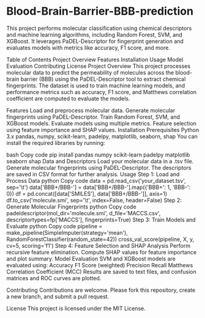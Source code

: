 # Blood-Brain-Barrier-BBB-prediction
This project performs molecular classification using chemical descriptors and machine learning algorithms, including Random Forest, SVM, and XGBoost. It leverages PaDEL-Descriptor for fingerprint generation and evaluates models with metrics like accuracy, F1 score, and more.

Table of Contents
Project Overview
Features
Installation
Usage
Model Evaluation
Contributing
License
Project Overview
This project processes molecular data to predict the permeability of molecules across the blood-brain barrier (BBB) using the PaDEL-Descriptor tool to extract chemical fingerprints. The dataset is used to train machine learning models, and performance metrics such as accuracy, F1 score, and Matthews correlation coefficient are computed to evaluate the models.

Features
Load and preprocess molecular data.
Generate molecular fingerprints using PaDEL-Descriptor.
Train Random Forest, SVM, and XGBoost models.
Evaluate models using multiple metrics.
Feature selection using feature importance and SHAP values.
Installation
Prerequisites
Python 3.x
pandas, numpy, scikit-learn, padelpy, matplotlib, seaborn, shap
You can install the required libraries by running:

bash
Copy code
pip install pandas numpy scikit-learn padelpy matplotlib seaborn shap
Data and Descriptors
Load your molecular data in a .tsv file.
Generate molecular fingerprints using PaDEL-Descriptor.
The descriptors are saved in CSV format for further analysis.
Usage
Step 1: Load and Process Data
python
Copy code
data = pd.read_csv('your_dataset.tsv', sep='\t')
data['BBB+/BBB-'] = data['BBB+/BBB-'].map({'BBB+': 1, 'BBB-': 0})
df = pd.concat([data['SMILES'], data['BBB+/BBB-']], axis=1)
df.to_csv('molecule.smi', sep='\t', index=False, header=False)
Step 2: Generate Molecular Fingerprints
python
Copy code
padeldescriptor(mol_dir='molecule.smi',
                d_file='MACCS.csv',
                descriptortypes=fp['MACCS'],
                fingerprints=True)
Step 3: Train Models and Evaluate
python
Copy code
pipeline = make_pipeline(SimpleImputer(strategy='mean'), RandomForestClassifier(random_state=42))
cross_val_score(pipeline, X, y, cv=5, scoring='f1')
Step 4: Feature Selection and SHAP Analysis
Perform recursive feature elimination.
Compute SHAP values for feature importance and plot summary.
Model Evaluation
SVM and XGBoost models are evaluated using:
Accuracy
F1 Score (weighted)
Precision
Recall
Matthews Correlation Coefficient (MCC)
Results are saved to text files, and confusion matrices and ROC curves are plotted.

Contributing
Contributions are welcome. Please fork this repository, create a new branch, and submit a pull request.

License
This project is licensed under the MIT License.
